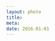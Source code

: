```yaml
--- 
layout: photo
title: 
meta: 
date: 2016-01-01
---
```

<!-- Meta is the name of the linked file within assets directory -->